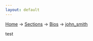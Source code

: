 ```yaml
---
layout: default
---
```

[Home](/wikify/) &#8594; [Sections](/wikify/example) &#8594; [Bios](/wikify/example/Bios) &#8594; [john_smith](/wikify/example/Bios/john_smith)

test
